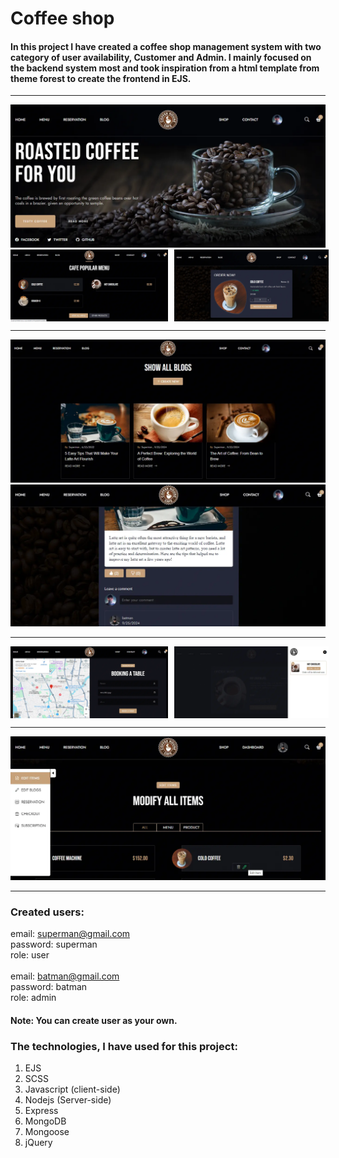 # Coffee shop

#### In this project I have created a coffee shop management system with two category of user availability, Customer and Admin. I mainly focused on the backend system most and took inspiration from a html template from theme forest to create the frontend in EJS.

---

<img src="./public/screenshots/home.webp" />
<div style="display: flex; gap: 10px;">
    <img style="width: 50%" src="./public/screenshots/menu.webp" />
    <img style="width: 49%" src="./public/screenshots/checkout.webp" />
</div>

---

<div>
    <img src="./public/screenshots/blogs.webp" />
    <img src="./public/screenshots/coffee-blogs.webp" />
</div>

---

<div style="display: flex; gap: 10px; margin-top: 12px">
    <img style="width: 50%" src="./public/screenshots/reservation.webp" />
    <img style="width: 49%" src="./public/screenshots/cart.webp" />
</div>

---

<img src="./public/screenshots/dashboard.webp" />

---

### Created users:

email: superman@gmail.com<br />
password: superman<br />
role: user<br />
<br />
email: batman@gmail.com<br />
password: batman<br />
role: admin<br />

#### Note: You can create user as your own.

### The technologies, I have used for this project:

1. EJS
2. SCSS
3. Javascript (client-side)
4. Nodejs (Server-side)
5. Express
6. MongoDB
7. Mongoose
8. jQuery
